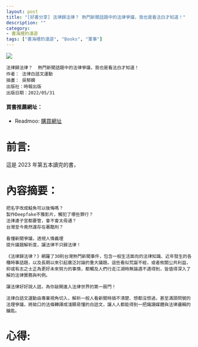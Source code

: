 ```yaml
---
layout: post
title: "[好書分享] 法律歸法律？ 熱門新聞話題中的法律爭議，我也是看法白才知道！"
description: ""
category: 
- 書海裡的漫遊
tags: ["書海裡的漫遊", "Books", "軍事"]
---
```




<div><a href="https://moo.im/a/9defgj" title="法律歸法律？"><img src="https://cdn.readmoo.com/cover/5f/5e6agc5_210x315.jpg?v=0" /></a></div>



```
法律歸法律？  熱門新聞話題中的法律爭議，我也是看法白才知道！
作者： 法律白話文運動  
插畫： 吳郁嫻  
出版社：時報出版 
出版日期：2022/05/31 
```

#### 買書推薦網址：

- Readmoo: [購買網址](https://moo.im/a/9defgj)

# 前言:

這是 2023 年第五本讀完的書，





# 內容摘要：

```
把名字改成鮭魚可以後悔嗎？
製作Deepfake不雅影片，觸犯了哪些罪行？
法律連子宮都要管，會不會太毋通？
台灣至今竟然還存在著酷刑？
 
看懂新聞爭議，透視人情義理
提升議題解析度，讓法律不只歸法律！
 
《法律歸法律？》網羅了30則台灣熱門新聞事件，包含一般生活面向的法律知識、近年發生的各種時事話題，以及長期以來引起廣泛討論的重大議題。這些看似荒誕不經，或者攸關公共利益，抑或有志之士正為更好未來努力的事情，都觸及人們行走江湖時無論遇不遇得到，皆值得深入了解的法律實務與判例。
 
讓法律好好說人話，為你敲開進入法律世界的第一扇門！
 
法律白話文運動由專業視角切入，解析一般人看新聞時搞不清楚、想都沒想過，甚至滿頭問號的法理爭議，將拗口的法條轉譯成淺顯易懂的白話文，讓人人都能得到一把識讀媒體與法律邏輯的鑰匙。
```





# 心得:





